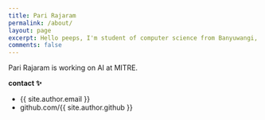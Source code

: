 ```yaml
---
title: Pari Rajaram
permalink: /about/
layout: page
excerpt: Hello peeps, I'm student of computer science from Banyuwangi, living in Jogjakarta. This blog for documentation about my programming journey, running on jekyll, hosting on netlify and using my own simple theme.
comments: false
---
```


Pari Rajaram is working on AI at MITRE. 


**contact ✨**

- {{ site.author.email }}
- github.com/{{ site.author.github }}
